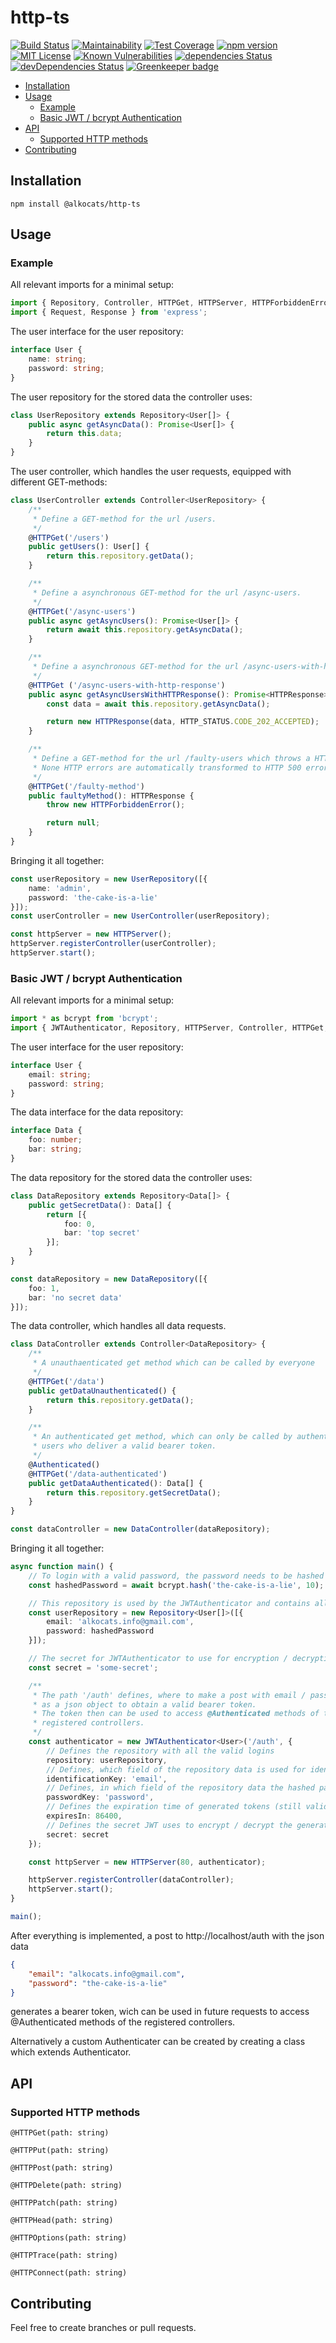 # http-ts

[![Build
Status](https://travis-ci.org/alkocats/http-ts.svg?branch=master)](https://travis-ci.org/alkocats/http-ts)
[![Maintainability](https://api.codeclimate.com/v1/badges/e37726ae1bb239134152/maintainability)](https://codeclimate.com/github/alkocats/http-ts/maintainability)
[![Test Coverage](https://api.codeclimate.com/v1/badges/e37726ae1bb239134152/test_coverage)](https://codeclimate.com/github/alkocats/http-ts/test_coverage)
[![npm version](https://badge.fury.io/js/%40alkocats%2Fhttp-ts.svg)](https://badge.fury.io/js/%40alkocats%2Fhttp-ts)
[![MIT License](https://img.shields.io/github/license/alkocats/http-ts.svg)](https://github.com/alkocats/http-ts/blob/master/LICENSE)
[![Known Vulnerabilities](https://snyk.io/test/github/alkocats/http-ts/badge.svg)](https://snyk.io/test/github/alkocats/http-ts)
[![dependencies Status](https://david-dm.org/alkocats/http-ts/status.svg)](https://david-dm.org/alkocats/http-ts)
[![devDependencies Status](https://david-dm.org/alkocats/http-ts/dev-status.svg)](https://david-dm.org/alkocats/http-ts?type=dev) [![Greenkeeper badge](https://badges.greenkeeper.io/alkocats/http-ts.svg)](https://greenkeeper.io/)

- [Installation](#installation)
- [Usage](#usage)
  - [Example](#example)
  - [Basic JWT / bcrypt Authentication](#basic-jwt--bcrypt-authentication)
- [API](#api)
  - [Supported HTTP methods](#supported-http-methods)
- [Contributing](#contributing)

## Installation

``` shell
npm install @alkocats/http-ts
```

## Usage

### Example

All relevant imports for a minimal setup:

``` typescript
import { Repository, Controller, HTTPGet, HTTPServer, HTTPForbiddenError, HTTP_STATUS } from '@alkocats/http-ts';
import { Request, Response } from 'express';
```

The user interface for the user repository:

``` typescript
interface User {
    name: string;
    password: string;
}
```

The user repository for the stored data the controller uses:

``` typescript
class UserRepository extends Repository<User[]> {
    public async getAsyncData(): Promise<User[]> {
        return this.data;
    }
}
```

The user controller, which handles the user requests, equipped with different GET-methods:

``` typescript
class UserController extends Controller<UserRepository> {
    /**
     * Define a GET-method for the url /users.
     */
    @HTTPGet('/users')
    public getUsers(): User[] {
        return this.repository.getData();
    }

    /**
     * Define a asynchronous GET-method for the url /async-users.
     */
    @HTTPGet('/async-users')
    public async getAsyncUsers(): Promise<User[]> {
        return await this.repository.getAsyncData();
    }

    /**
     * Define a asynchronous GET-method for the url /async-users-with-http-response and a custom http code
     */
    @HTTPGet ('/async-users-with-http-response')
    public async getAsyncUsersWithHTTPResponse(): Promise<HTTPResponse> {
        const data = await this.repository.getAsyncData();

        return new HTTPResponse(data, HTTP_STATUS.CODE_202_ACCEPTED);
    }

    /**
     * Define a GET-method for the url /faulty-users which throws a HTTP error.
     * None HTTP errors are automatically transformed to HTTP 500 error.
     */
    @HTTPGet('/faulty-method')
    public faultyMethod(): HTTPResponse {
        throw new HTTPForbiddenError();

        return null;
    }
}
```

Bringing it all together:

``` typescript
const userRepository = new UserRepository([{
    name: 'admin',
    password: 'the-cake-is-a-lie'
}]);
const userController = new UserController(userRepository);

const httpServer = new HTTPServer();
httpServer.registerController(userController);
httpServer.start();
```

### Basic JWT / bcrypt Authentication

All relevant imports for a minimal setup:

``` typescript
import * as bcrypt from 'bcrypt';
import { JWTAuthenticator, Repository, HTTPServer, Controller, HTTPGet, Authenticated } from './authenticator';
```

The user interface for the user repository:

``` typescript
interface User {
    email: string;
    password: string;
}
```

The data interface for the data repository:

``` typescript
interface Data {
    foo: number;
    bar: string;
}
```

The data repository for the stored data the controller uses:

``` typescript
class DataRepository extends Repository<Data[]> {
    public getSecretData(): Data[] {
        return [{
            foo: 0,
            bar: 'top secret'
        }];
    }
}

const dataRepository = new DataRepository([{
    foo: 1,
    bar: 'no secret data'
}]);
```

The data controller, which handles all data requests.

``` typescript
class DataController extends Controller<DataRepository> {
    /**
     * A unauthaenticated get method which can be called by everyone
     */
    @HTTPGet('/data')
    public getDataUnauthenticated() {
        return this.repository.getData();
    }

    /**
     * An authenticated get method, which can only be called by authenticated
     * users who deliver a valid bearer token.
     */
    @Authenticated()
    @HTTPGet('/data-authenticated')
    public getDataAuthenticated(): Data[] {
        return this.repository.getSecretData();
    }
}

const dataController = new DataController(dataRepository);
```

Bringing it all together:

``` typescript
async function main() {
    // To login with a valid password, the password needs to be hashed with bcrypt
    const hashedPassword = await bcrypt.hash('the-cake-is-a-lie', 10);

    // This repository is used by the JWTAuthenticator and contains all valid logins.
    const userRepository = new Repository<User[]>([{
        email: 'alkocats.info@gmail.com',
        password: hashedPassword
    }]);

    // The secret for JWTAuthenticator to use for encryption / decryption.
    const secret = 'some-secret';

    /**
     * The path '/auth' defines, where to make a post with email / password
     * as a json object to obtain a valid bearer token.
     * The token then can be used to access @Authenticated methods of the
     * registered controllers.
     */
    const authenticator = new JWTAuthenticator<User>('/auth', {
        // Defines the repository with all the valid logins
        repository: userRepository,
        // Defines, which field of the repository data is used for identification
        identificationKey: 'email',
        // Defines, in which field of the repository data the hashed password is stored
        passwordKey: 'password',
        // Defines the expiration time of generated tokens (still valid after restart of server)
        expiresIn: 86400,
        // Defines the secret JWT uses to encrypt / decrypt the generated tokens.
        secret: secret
    });

    const httpServer = new HTTPServer(80, authenticator);

    httpServer.registerController(dataController);
    httpServer.start();
}

main();
```

After everything is implemented, a post to http://localhost/auth with the json data

``` json
{
    "email": "alkocats.info@gmail.com",
    "password": "the-cake-is-a-lie"
}
```

generates a bearer token, wich can be used in future requests to access @Authenticated methods of the registered controllers.

Alternatively a custom Authenticater can be created by creating a class which extends Authenticator.

## API

### Supported HTTP methods

`@HTTPGet(path: string)`

`@HTTPPut(path: string)`

`@HTTPPost(path: string)`

`@HTTPDelete(path: string)`

`@HTTPPatch(path: string)`

`@HTTPHead(path: string)`

`@HTTPOptions(path: string)`

`@HTTPTrace(path: string)`

`@HTTPConnect(path: string)`

## Contributing

Feel free to create branches or pull requests.
